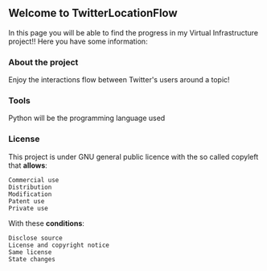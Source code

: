 ## Welcome to TwitterLocationFlow

In this page you will be able to find the progress in my Virtual Infrastructure project!! Here you have some information:

### About the project

Enjoy the interactions flow between Twitter's users around a topic!

### Tools
Python will be the programming language used

### License

This project is under GNU general public licence with the so called copyleft that **allows**:

    Commercial use
    Distribution
    Modification
    Patent use
    Private use

With these **conditions**:

    Disclose source
    License and copyright notice
    Same license
    State changes

